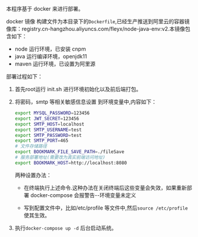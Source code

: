 本程序基于 docker 来进行部署。

docker 镜像 构建文件为本目录下的`Dockerfile`,已经生产推送到阿里云的容器镜像库：registry.cn-hangzhou.aliyuncs.com/fleyx/node-java-env:v2.本镜像包含如下：

- node 运行环境，已安装 cnpm
- java 运行编译环境，openjdk11
- maven 运行环境，已设置为阿里源

部署过程如下：

1. 首先root运行 init.sh 进行环境初始化以及前后端打包。
2. 将密码，smtp 等相关敏感信息设置 到环境变量中,内容如下：<br/>

   ```bash
   export MYSQL_PASSWORD=123456
   export JWT_SECRET=123456
   export SMTP_HOST=localhost
   export SMTP_USERNAME=test
   export SMTP_PASSWORD=test
   export SMTP_PORT=465
   # 文件存储路径
   export BOOKMARK_FILE_SAVE_PATH=./fileSave
   # 服务部署地址(需要改为真实前端访问地址)
   export BOOKMARK_HOST=http://localhost:8080
   ```

   两种设置办法：

   - 在终端执行上述命令.这种办法在关闭终端后这些变量会失效，如果重新部署 docker-compose 会报警告--环境变量未定义

   - 写到配置文件中，比如/etc/profile 等文件中,然后`source /etc/profile` 使其生效。

3. 执行`docker-compose up -d` 后台启动系统。
